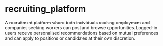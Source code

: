 # recruiting_platform
A recruitment platform where both individuals seeking employment and companies seeking workers can post and browse opportunities. Logged-in users receive personalized recommendations based on mutual preferences and can apply to positions or candidates at their own discretion.
